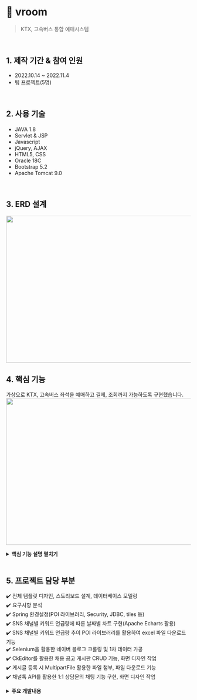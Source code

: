 # :pushpin: vroom
>KTX, 고속버스 통합 예매시스템


</br>

## 1. 제작 기간 & 참여 인원
- 2022.10.14 ~ 2022.11.4
- 팀 프로젝트(5명)

</br>

## 2. 사용 기술
#### 
  - JAVA 1.8
  - Servlet & JSP
  - Javascript
  - jQuery, AJAX  
  - HTML5, CSS
  - Oracle 18C
  - Bootstrap 5.2
  - Apache Tomcat 9.0

</br>

## 3. ERD 설계
<img src="https://user-images.githubusercontent.com/103633968/216342886-8b18cd08-e562-4223-9110-f190e2a9fe00.png" width="700" height="400"/>


## 4. 핵심 기능
가상으로 KTX, 고속버스 좌석을 예매하고 결제, 조회까지 가능하도록 구현했습니다. 
<img src="https://user-images.githubusercontent.com/103633968/215778109-4d56584f-7e9f-4d5c-91f5-58df47799df6.jpg" width="700" height="400"/>

<details>
<summary><b>핵심 기능 설명 펼치기</b></summary>
<div markdown="1">

### 4.1. 프로젝트 구조
![KakaoTalk_20230131_223047423](https://user-images.githubusercontent.com/103633968/215773986-a4318395-7dae-46b3-9749-61cdf237bc1d.png)

### 4.2. 메뉴 구조도
<img src="https://user-images.githubusercontent.com/103633968/215777580-a44d9279-8468-44cc-8e12-d8418a4f887b.jpg" width="700" height="400"/>

### 4.3. Use-Cases Diagram
<img src="https://user-images.githubusercontent.com/103633968/215777629-e1932cef-83e7-4d7b-8cce-5ae84d1c910e.png" width="700" height="600"/>

</div>
</details>

</br>

## 5. 프로젝트 담당 부분
✔️ 전체 템플릿 디자인, 스토리보드 설계, 데이터베이스 모델링<br>
✔️ 요구사항 분석<br>
✔️ Spring 환경설정(POI 라이브러리, Security, JDBC, tiles 등)<br>
✔️ SNS 채널별 키워드 언급량에 따른 날짜별 차트 구현(Apache Echarts 활용)<br>
✔️ SNS 채널별 키워드 언급량 추이 POI 라이브러리를 활용하여 excel 파일 다운로드 기능<br>
✔️ Selenium을 활용한 네이버 블로그 크롤링 및 1차 데이터 가공<br>
✔️ CkEditor를 활용한 채용 공고 게시판 CRUD 기능, 화면 디자인 작업<br>
✔️ 게시글 등록 시 MultipartFile 활용한 파일 첨부, 파일 다운로드 기능 <br>
✔️ 채널톡 API를 활용한 1:1 상담문의 채팅 기능 구현, 화면 디자인 작업<br>

<details>
<summary><b>주요 개발내용</b></summary>
<div markdown="1">
<img src="https://user-images.githubusercontent.com/103633968/215780426-f1ff6a39-e6fc-46b7-a58a-254d9149afbb.png" width="800" height="500"/>
<img src="https://user-images.githubusercontent.com/103633968/215780555-6362d2c7-7d5f-4c98-afeb-a3b9c12a2045.png" width="800" height="500"/>
<img src="https://user-images.githubusercontent.com/103633968/215780639-65e78622-cc47-4514-b384-255d814868e0.png" width="800" height="500"/>
<img src="https://user-images.githubusercontent.com/103633968/215780995-3c72f209-1643-4876-9953-0878a623fcec.png" width="800" height="500"/>
<img src="https://user-images.githubusercontent.com/103633968/215781131-f107c37a-5cad-4623-b593-558a2c9ab030.png" width="800" height="500"/>
<img src="https://user-images.githubusercontent.com/103633968/215781214-3b588009-f822-4ac4-a19d-2d68a06e7ce0.png" width="800" height="500"/>
<img src="https://user-images.githubusercontent.com/103633968/215781296-4e0c8ad0-c845-4f2d-af7a-12568ffb2ed9.png" width="800" height="500"/>
<img src="https://user-images.githubusercontent.com/103633968/216260275-d85665b7-fafb-4391-87a6-32f28c917e6b.png" width="800" height="500"/>


</div>
</details>


